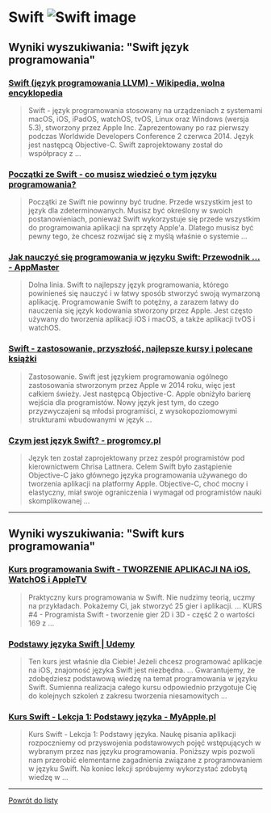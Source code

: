 # __Swift ![Swift image](https://www.tiobe.com/wp-content/themes/tiobe/tiobe-index/images/Swift.png)__ 
 
## Wyniki wyszukiwania: "Swift język programowania" 
 
### [Swift (język programowania LLVM) - Wikipedia, wolna encyklopedia](https://pl.wikipedia.org/wiki/Swift_(język_programowania_LLVM)) 
 
 > Swift - język programowania stosowany na urządzeniach z systemami macOS, iOS, iPadOS, watchOS, tvOS, Linux oraz Windows (wersja 5.3), stworzony przez Apple Inc. Zaprezentowany po raz pierwszy podczas Worldwide Developers Conference 2 czerwca 2014. Język jest następcą Objective-C. Swift zaprojektowany został do współpracy z ...
 
 
 
 
### [Początki ze Swift - co musisz wiedzieć o tym języku programowania?](https://android.com.pl/programowanie/382514-poczatki-ze-swift-co-musisz-wiedziec-o-tym-jezyku-programowania/) 
 
 > Początki ze Swift nie powinny być trudne. Przede wszystkim jest to język dla zdeterminowanych. Musisz być określony w swoich postanowieniach, ponieważ Swift wykorzystuje się przede wszystkim do programowania aplikacji na sprzęty Apple'a. Dlatego musisz być pewny tego, że chcesz rozwijać się z myślą właśnie o systemie ...
 
 
 
 
### [Jak nauczyć się programowania w języku Swift: Przewodnik ... - AppMaster](https://appmaster.io/pl/blog/naucz-sie-swifta-krok-po-kroku) 
 
 > Dolna linia. Swift to najlepszy język programowania, którego powinieneś się nauczyć i w łatwy sposób stworzyć swoją wymarzoną aplikację. Programowanie Swift to potężny, a zarazem łatwy do nauczenia się język kodowania stworzony przez Apple. Jest często używany do tworzenia aplikacji iOS i macOS, a także aplikacji tvOS i watchOS.
 
 
 
 
### [Swift - zastosowanie, przyszłość, najlepsze kursy i polecane książki](https://jaki-jezyk-programowania.pl/technologie/swift/) 
 
 > Zastosowanie. Swift jest językiem programowania ogólnego zastosowania stworzonym przez Apple w 2014 roku, więc jest całkiem świeży. Jest następcą Objective-C. Apple obniżyło barierę wejścia dla programistów. Nowy język jest tym, do czego przyzwyczajeni są młodsi programiści, z wysokopoziomowymi strukturami wbudowanymi w język ...
 
 
 
 
### [Czym jest język Swift? - progromcy.pl](https://progromcy.pl/czym-jest-jezyk-swift/) 
 
 > Język ten został zaprojektowany przez zespół programistów pod kierownictwem Chrisa Lattnera. Celem Swift było zastąpienie Objective-C jako głównego języka programowania używanego do tworzenia aplikacji na platformy Apple. Objective-C, choć mocny i elastyczny, miał swoje ograniczenia i wymagał od programistów nauki skomplikowanej ...
 
 
 
 

 
---
 
## Wyniki wyszukiwania: "Swift kurs programowania" 
 
### [Kurs programowania Swift - TWORZENIE APLIKACJI NA iOS, WatchOS i AppleTV](http://swiftlab.pl/) 
 
 > Praktyczny kurs programowania w Swift. Nie nudzimy teorią, uczmy na przykładach. Pokażemy Ci, jak stworzyć 25 gier i aplikacji. ... KURS #4 - Programista Swift - tworzenie gier 2D i 3D - część 2 o wartości 169 z ...
 
 
 
 
### [Podstawy języka Swift | Udemy](https://www.udemy.com/course/podstawy-jezyka-swift/) 
 
 > Ten kurs jest właśnie dla Ciebie! Jeżeli chcesz programować aplikacje na iOS, znajomość języka Swift jest niezbędna. ... Gwarantujemy, że zdobędziesz podstawową wiedzę na temat programowania w języku Swift. Sumienna realizacja całego kursu odpowiednio przygotuje Cię do kolejnych szkoleń z zakresu tworzenia niesamowitych ...
 
 
 
 
### [Kurs Swift - Lekcja 1: Podstawy języka - MyApple.pl](https://myapple.pl/posts/8600-kurs-swift-lekcja-1-podstawy-jezyka) 
 
 > Kurs Swift - Lekcja 1: Podstawy języka. Naukę pisania aplikacji rozpoczniemy od przyswojenia podstawowych pojęć wstępujących w wybranym przez nas języku programowania. Poniższy wpis pozwoli nam przerobić elementarne zagadnienia związane z programowaniem w języku Swift. Na koniec lekcji spróbujemy wykorzystać zdobytą wiedzę w ...
 
 
 
 

 
---
 
 [Powrót do listy](../top20.md)